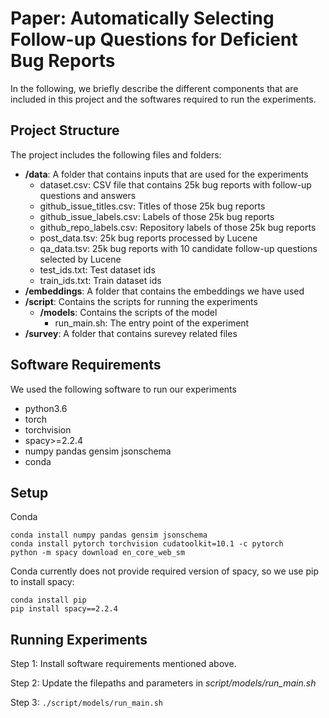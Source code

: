 # Paper: Automatically Selecting Follow-up Questions for Deficient Bug Reports
In the following, we briefly describe the different components that are included in this project and the softwares required to run the experiments.

## Project Structure
The project includes the following files and folders:

  - __/data__: A folder that contains inputs that are used for the experiments
	- dataset.csv: CSV file that contains 25k bug reports with follow-up questions and answers
	- github_issue_titles.csv: Titles of those 25k bug reports
	- github_issue_labels.csv: Labels of those 25k bug reports
	- github_repo_labels.csv: Repository labels of those 25k bug reports
	- post_data.tsv: 25k bug reports processed by Lucene
	- qa_data.tsv: 25k bug reports with 10 candidate follow-up questions selected by Lucene
	- test_ids.txt: Test dataset ids
	- train_ids.txt: Train dataset ids
  - __/embeddings__: A folder that contains the embeddings we have used
  - __/script__: Contains the scripts for running the experiments
      - __/models__: Contains the scripts of the model
        - run_main.sh: The entry point of the experiment
  - __/survey__: A folder that contains surevey related files

## Software Requirements
We used the following software to run our experiments
  * python3.6
  * torch
  * torchvision
  * spacy>=2.2.4
  * numpy pandas gensim jsonschema
  * conda

## Setup
Conda
```
conda install numpy pandas gensim jsonschema
conda install pytorch torchvision cudatoolkit=10.1 -c pytorch
python -m spacy download en_core_web_sm
```

Conda currently does not provide required version of spacy, so we use pip to install spacy:

```
conda install pip
pip install spacy==2.2.4
```

## Running Experiments
Step 1: Install software requirements mentioned above.

Step 2: Update the filepaths and parameters in *script/models/run_main.sh*

Step 3: `./script/models/run_main.sh`
